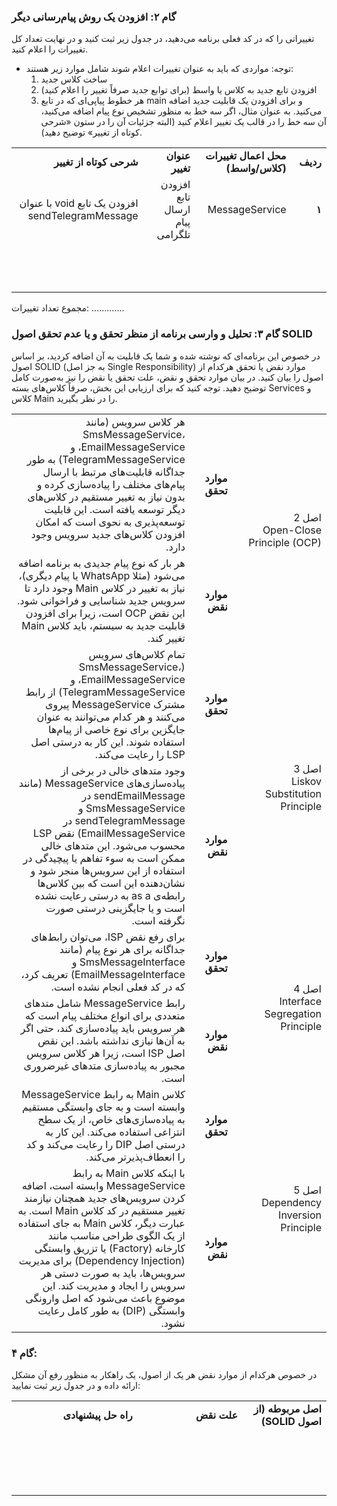 ### گام ۲: افزودن یک روش پیام‌رسانی دیگر

تغییراتی را که در کد فعلی برنامه می‌دهید، در جدول زیر ثبت کنید و در نهایت تعداد کل تغییرات را اعلام کنید.
- توجه: مواردی که باید به عنوان تغییرات اعلام شوند شامل موارد زیر هستند:
   1. ساخت کلاس جدید
   2. افزودن تابع جدید به کلاس یا واسط (برای توابع جدید صرفاً تغییر را اعلام کنید)
   3. هر خطوط پیاپی‌ای که در تابع main و برای افزودن یک قابلیت جدید اضافه می‌کنید. به عنوان مثال، اگر سه خط به منظور تشخیص نوع پیام اضافه می‌کنید، آن سه خط را در قالب یک تغییر اعلام کنید (البته جزئیات آن را در ستون «شرحی کوتاه از تغییر» توضیح دهید).

<table dir='rtl'>
<tbody>
<tr>
<td width="64"><strong>ردیف</strong></td>
<td width="198"><strong>محل اعمال تغییرات (کلاس/واسط)</strong></td>
<td width="141"><strong>عنوان تغییر</strong></td>
<td width="292"><strong>شرحی کوتاه از تغییر</strong></td>
</tr>
<tr>
<td width="64"><strong>۱</strong></td>
<td width="198">MessageService</td>
<td width="141">افزودن تابع ارسال پیام تلگرامی</td>
<td width="292">افزودن یک تابع void با عنوان sendTelegramMessage</td>
</tr>
<tr>
<td width="64">&nbsp;</td>
<td width="198">&nbsp;</td>
<td width="141">&nbsp;</td>
<td width="292">&nbsp;</td>
</tr>
<tr>
<td width="64">&nbsp;</td>
<td width="198">&nbsp;</td>
<td width="141">&nbsp;</td>
<td width="292">&nbsp;</td>
</tr>
<tr>
<td width="64">&nbsp;</td>
<td width="198">&nbsp;</td>
<td width="141">&nbsp;</td>
<td width="292">&nbsp;</td>
</tr>
</tbody>
</table>

مجموع تعداد تغییرات: .............

### گام ۳: تحلیل و وارسی برنامه از منظر تحقق و یا عدم تحقق اصول SOLID

در خصوص این برنامه‌ای که نوشته شده و شما یک قابلیت به آن اضافه کردید، بر اساس اصول SOLID (به جز اصل Single Responsibility) موارد نقض یا تحقق هرکدام از اصول را بیان کنید. در بیان موارد تحقق و نقض، علت تحقق یا نقض را نیز به‌صورت کامل توضیح دهید. توجه کنید که برای ارزیابی این بخش، صرفاً کلاس‌های بسته Services و کلاس Main را در نظر بگیرید.
<table dir='rtl'>
<tbody>
<tr>
<td rowspan="2" width="240">اصل 2<br>Open-Close Principle (OCP)</td>
<td width="95"><strong>موارد تحقق</strong></td>
<td width="454">هر کلاس سرویس (مانند SmsMessageService، EmailMessageService، و TelegramMessageService) به طور جداگانه قابلیت‌های مرتبط با ارسال پیام‌های مختلف را پیاده‌سازی کرده و بدون نیاز به تغییر مستقیم در کلاس‌های دیگر توسعه یافته است. این قابلیت توسعه‌پذیری به نحوی است که امکان افزودن کلاس‌های جدید سرویس وجود دارد.</td>
</tr>
<tr>
<td><strong>موارد نقض</strong></td>
<td>هر بار که نوع پیام جدیدی به برنامه اضافه می‌شود (مثلا WhatsApp یا پیام دیگری)، نیاز به تغییر در کلاس Main وجود دارد تا سرویس جدید شناسایی و فراخوانی شود. این نقض OCP است، زیرا برای افزودن قابلیت جدید به سیستم، باید کلاس Main تغییر کند.</td>
</tr>
<tr>
<td rowspan="2">اصل 3<br>Liskov Substitution Principle</td>
<td><strong>موارد تحقق</strong></td>
<td>تمام کلاس‌های سرویس (SmsMessageService، EmailMessageService، و TelegramMessageService) از رابط مشترک MessageService پیروی می‌کنند و هر کدام می‌توانند به عنوان جایگزین برای نوع خاصی از پیام‌ها استفاده شوند. این کار به درستی اصل LSP را رعایت می‌کند.</td>
</tr>
<tr>
<td><strong>موارد نقض</strong></td>
<td>وجود متدهای خالی در برخی از پیاده‌سازی‌های MessageService (مانند sendEmailMessage در SmsMessageService و sendTelegramMessage در EmailMessageService) نقض LSP محسوب می‌شود. این متدهای خالی ممکن است به سوء تفاهم یا پیچیدگی در استفاده از این سرویس‌ها منجر شود و نشان‌دهنده این است که بین کلاس‌ها رابطه‌ی as a به درستی رعایت نشده است و یا جایگزینی درستی صورت نگرفته است.</td>
</tr>
<tr>
<td rowspan="2">اصل 4<br>Interface Segregation Principle</td>
<td><strong>موارد تحقق</strong></td>
<td>برای رفع نقض ISP، می‌توان رابط‌های جداگانه برای هر نوع پیام (مانند SmsMessageInterface و EmailMessageInterface) تعریف کرد، که در کد فعلی انجام نشده است.</td>
</tr>
<tr>
<td><strong>موارد نقض</strong></td>
<td>رابط MessageService شامل متدهای متعددی برای انواع مختلف پیام است که هر سرویس باید پیاده‌سازی کند، حتی اگر به آن‌ها نیازی نداشته باشد. این نقض اصل ISP است، زیرا هر کلاس سرویس مجبور به پیاده‌سازی متدهای غیرضروری است.</td>
</tr>
<tr>
<td rowspan="2">اصل 5<br>Dependency Inversion Principle</td>
<td><strong>موارد تحقق</strong></td>
<td>کلاس Main به رابط MessageService وابسته است و به جای وابستگی مستقیم به پیاده‌سازی‌های خاص، از یک سطح انتزاعی استفاده می‌کند. این کار به درستی اصل DIP را رعایت می‌کند و کد را انعطاف‌پذیرتر می‌کند.</td>
</tr>
<tr>
<td><strong>موارد نقض</strong></td>
<td>با اینکه کلاس Main به رابط MessageService وابسته است، اضافه کردن سرویس‌های جدید همچنان نیازمند تغییر مستقیم در کد کلاس Main است. به عبارت دیگر، کلاس Main به جای استفاده از یک الگوی طراحی مناسب مانند کارخانه (Factory) یا تزریق وابستگی (Dependency Injection) برای مدیریت سرویس‌ها، باید به صورت دستی هر سرویس را ایجاد و مدیریت کند. این موضوع باعث می‌شود که اصل وارونگی وابستگی (DIP) به طور کامل رعایت نشود.</td>
</tr>
</tbody>
</table>


### گام ۴:

در خصوص هرکدام از موارد نقض هر یک از اصول، یک راهکار به منظور رفع آن مشکل ارائه داده و در جدول زیر ثبت نمایید:

<table dir='rtl'>
<tbody>
<tr>
<td width="168"><strong>اصل مربوطه (از اصول SOLID)</strong></td>
<td width="246"><strong>علت نقض</strong></td>
<td width="284"><strong>راه حل پیشنهادی</strong></td>
</tr>
<tr>
<td width="168">&nbsp;</td>
<td width="246">&nbsp;</td>
<td width="284">&nbsp;</td>
</tr>
<tr>
<td width="168">&nbsp;</td>
<td width="246">&nbsp;</td>
<td width="284">&nbsp;</td>
</tr>
<tr>
<td width="168">&nbsp;</td>
<td width="246">&nbsp;</td>
<td width="284">&nbsp;</td>
</tr>
<tr>
<td width="168">&nbsp;</td>
<td width="246">&nbsp;</td>
<td width="284">&nbsp;</td>
</tr>
</tbody>
</table>
